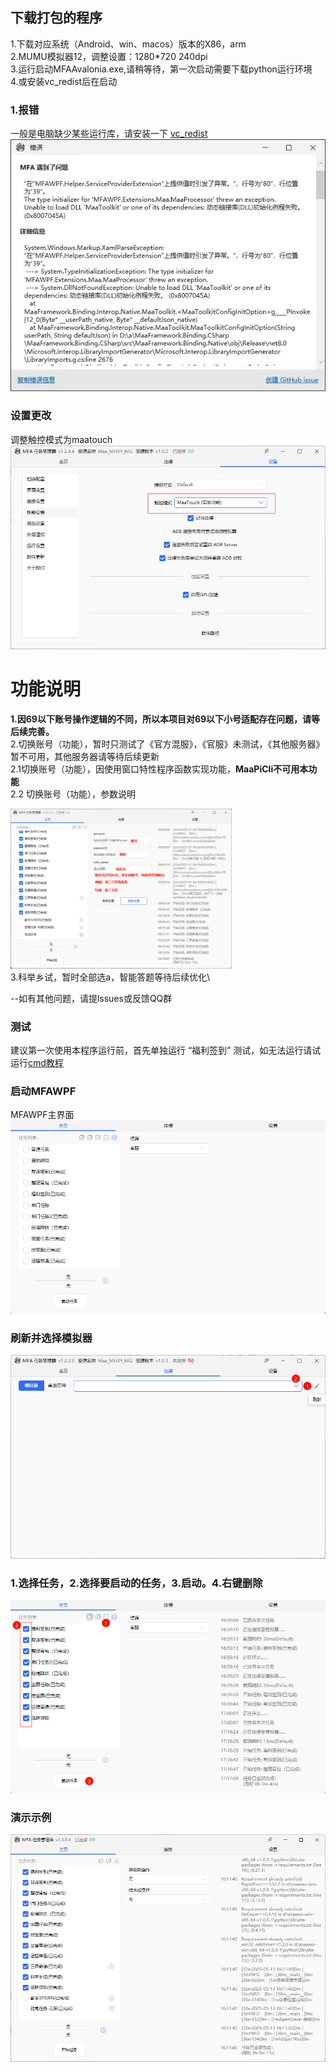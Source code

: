## 下载打包的程序

1.下载对应系统（Android、win、macos）版本的X86，arm\
2.MUMU模拟器12，调整设置：1280*720 240dpi\
3.运行启动MFAAvalonia.exe,请稍等待，第一次启动需要下载python运行环境\
4.或安装vc_redist后在启动

### 1.报错
一般是电脑缺少某些运行库，请安装一下  [vc_redist](https://aka.ms/vs/17/release/vc_redist.x64.exe)\
![报错](1.jpg)


### 设置更改
调整触控模式为maatouch
![调整触控模式](image-3.png)

# 功能说明

**1.因69以下账号操作逻辑的不同，所以本项目对69以下小号适配存在问题，请等后续完善。**\
2.切换账号（功能），暂时只测试了《官方混服》，《官服》未测试，《其他服务器》暂不可用，其他服务器请等待后续更新\
2.1切换账号（功能），因使用窗口特性程序函数实现功能，**MaaPiCli不可用本功能**\
2.2 切换账号（功能），参数说明
<div>
<img src="./自动切号.png" width="354" height="256" />
</div>
3.科举乡试，暂时全部选a，智能答题等待后续优化\

  --如有其他问题，请提lssues或反馈QQ群


### 测试
建议第一次使用本程序运行前，首先单独运行 “福利签到” 测试，如无法运行请试运行[cmd教程](./CMD运行教程.md)
### 启动MFAWPF
MFAWPF主界面
![MFAWPF主界面](./MFAWPF-1.png)
### 刷新并选择模拟器
![刷新并选择模拟器](image.png)

### 1.选择任务，2.选择要启动的任务，3.启动。4.右键删除
![选择任务并启动](./image-1.png)

### 演示示例
![alt text](image-4.png)
